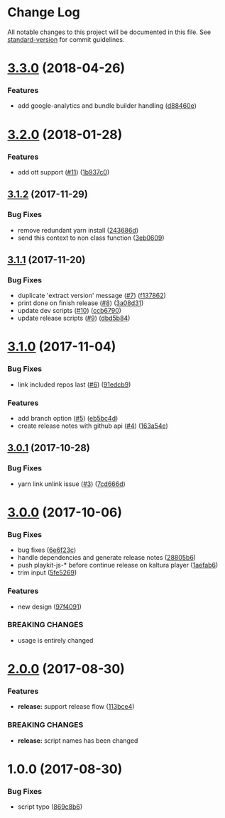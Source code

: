 # Change Log

All notable changes to this project will be documented in this file. See [standard-version](https://github.com/conventional-changelog/standard-version) for commit guidelines.

<a name="3.3.0"></a>
# [3.3.0](https://github.com/kaltura/playkit-js-env-manger/compare/v3.2.0...v3.3.0) (2018-04-26)


### Features

* add google-analytics and bundle builder handling ([d88460e](https://github.com/kaltura/playkit-js-env-manger/commit/d88460e))



<a name="3.2.0"></a>
# [3.2.0](https://github.com/kaltura/playkit-js-env-manger/compare/v3.1.2...v3.2.0) (2018-01-28)


### Features

* add ott support ([#11](https://github.com/kaltura/playkit-js-env-manger/issues/11)) ([1b937c0](https://github.com/kaltura/playkit-js-env-manger/commit/1b937c0))



<a name="3.1.2"></a>
## [3.1.2](https://github.com/kaltura/playkit-js-env-manger/compare/v3.1.1...v3.1.2) (2017-11-29)


### Bug Fixes

* remove redundant yarn install ([243686d](https://github.com/kaltura/playkit-js-env-manger/commit/243686d))
* send this context to non class function ([3eb0609](https://github.com/kaltura/playkit-js-env-manger/commit/3eb0609))



<a name="3.1.1"></a>
## [3.1.1](https://github.com/kaltura/playkit-js-env-manger/compare/v3.1.0...v3.1.1) (2017-11-20)


### Bug Fixes

* duplicate 'extract version' message ([#7](https://github.com/kaltura/playkit-js-env-manger/issues/7)) ([f137862](https://github.com/kaltura/playkit-js-env-manger/commit/f137862))
* print done on finish release ([#8](https://github.com/kaltura/playkit-js-env-manger/issues/8)) ([3a08d31](https://github.com/kaltura/playkit-js-env-manger/commit/3a08d31))
* update dev scripts ([#10](https://github.com/kaltura/playkit-js-env-manger/issues/10)) ([ccb6790](https://github.com/kaltura/playkit-js-env-manger/commit/ccb6790))
* update release scripts ([#9](https://github.com/kaltura/playkit-js-env-manger/issues/9)) ([dbd5b84](https://github.com/kaltura/playkit-js-env-manger/commit/dbd5b84))



<a name="3.1.0"></a>
# [3.1.0](https://github.com/kaltura/playkit-js-env-manger/compare/v3.0.1...v3.1.0) (2017-11-04)


### Bug Fixes

* link included repos last ([#6](https://github.com/kaltura/playkit-js-env-manger/issues/6)) ([91edcb9](https://github.com/kaltura/playkit-js-env-manger/commit/91edcb9))


### Features

* add branch option ([#5](https://github.com/kaltura/playkit-js-env-manger/issues/5)) ([eb5bc4d](https://github.com/kaltura/playkit-js-env-manger/commit/eb5bc4d))
* create release notes with github api ([#4](https://github.com/kaltura/playkit-js-env-manger/issues/4)) ([163a54e](https://github.com/kaltura/playkit-js-env-manger/commit/163a54e))



<a name="3.0.1"></a>
## [3.0.1](https://github.com/kaltura/playkit-js-env-manger/compare/v3.0.0...v3.0.1) (2017-10-28)


### Bug Fixes

* yarn link unlink issue ([#3](https://github.com/kaltura/playkit-js-env-manger/issues/3)) ([7cd666d](https://github.com/kaltura/playkit-js-env-manger/commit/7cd666d))



<a name="3.0.0"></a>
# [3.0.0](https://github.com/kaltura/playkit-js-env-manger/compare/v2.0.0...v3.0.0) (2017-10-06)


### Bug Fixes

* bug fixes ([6e6f23c](https://github.com/kaltura/playkit-js-env-manger/commit/6e6f23c))
* handle dependencies and generate release notes ([28805b6](https://github.com/kaltura/playkit-js-env-manger/commit/28805b6))
* push playkit-js-* before continue release on kaltura player ([1aefab6](https://github.com/kaltura/playkit-js-env-manger/commit/1aefab6))
* trim input ([5fe5269](https://github.com/kaltura/playkit-js-env-manger/commit/5fe5269))


### Features

* new design ([97f4091](https://github.com/kaltura/playkit-js-env-manger/commit/97f4091))


### BREAKING CHANGES

* usage is entirely changed



<a name="2.0.0"></a>
# [2.0.0](https://github.com/kaltura/playkit-js-env-manger/compare/v1.0.0...v2.0.0) (2017-08-30)


### Features

* **release:** support release flow ([113bce4](https://github.com/kaltura/playkit-js-env-manger/commit/113bce4))


### BREAKING CHANGES

* **release:** script names has been changed



<a name="1.0.0"></a>
# 1.0.0 (2017-08-30)


### Bug Fixes

* script typo ([869c8b6](https://github.com/kaltura/playkit-js-env-manger/commit/869c8b6))
